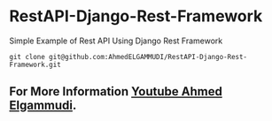 # RestAPI-Django-Rest-Framework
Simple Example of Rest API Using Django Rest Framework
```
git clone git@github.com:AhmedELGAMMUDI/RestAPI-Django-Rest-Framework.git 
```

## For More Information [Youtube Ahmed Elgammudi](https://www.youtube.com/watch?v=2Ekbc1pg1Wo&t=3s).


